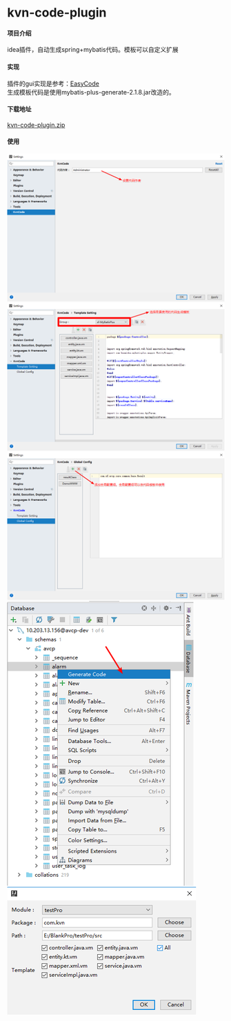 # kvn-code-plugin

#### 项目介绍
idea插件，自动生成spring+mybatis代码。模板可以自定义扩展

#### 实现
插件的gui实现是参考：[EasyCode](https://gitee.com/makejava/EasyCode)  
生成模板代码是使用mybatis-plus-generate-2.1.8.jar改造的。

#### 下载地址
[kvn-code-plugin.zip](kvn-code-plugin.zip)

#### 使用
![baidu](img/00.png)
![baidu](img/01.png)
![baidu](img/03.png)
![baidu](img/04.png)
![baidu](img/05.png)